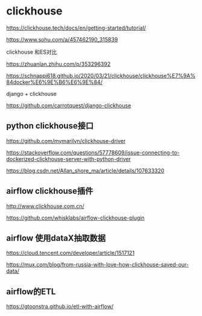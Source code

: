 # clickhouse

https://clickhouse.tech/docs/en/getting-started/tutorial/


https://www.sohu.com/a/457462190_315839

clickhouse 和ES对比

https://zhuanlan.zhihu.com/p/353296392

https://schnappi618.github.io/2020/03/21/clickhouse/clickhouse%E7%9A%84docker%E6%9E%B6%E6%9E%84/

django + clickhouse

https://github.com/carrotquest/django-clickhouse

## python clickhouse接口

https://github.com/mymarilyn/clickhouse-driver

https://stackoverflow.com/questions/57778609/issue-connecting-to-dockerized-clickhouse-server-with-python-driver

https://blog.csdn.net/Allan_shore_ma/article/details/107633320


## airflow clickhouse插件

http://www.clickhouse.com.cn/

https://github.com/whisklabs/airflow-clickhouse-plugin

## airflow 使用dataX抽取数据

https://cloud.tencent.com/developer/article/1517121

https://mux.com/blog/from-russia-with-love-how-clickhouse-saved-our-data/

## airflow的ETL

https://gtoonstra.github.io/etl-with-airflow/